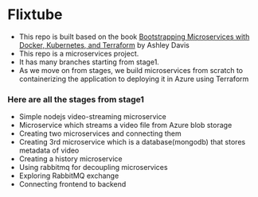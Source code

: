 # Flixtube

- This repo is built based on the book  [Bootstrapping Microservices with Docker, Kubernetes, and Terraform](https://learning.oreilly.com/library/view/bootstrapping-microservices-with/9781617297212/) by Ashley Davis
- This repo is a microservices project. 
- It has many branches starting from stage1.
- As we move on from stages, we build microservices from scratch to containerizing the application to deploying it in Azure using Terraform

### Here are all the stages from stage1
- Simple nodejs video-streaming microservice
- Microservice which streams a video file from Azure blob storage
- Creating two microservices and connecting them
- Creating 3rd microservice which is a database(mongodb) that stores metadata of video
- Creating a history microservice
- Using rabbitmq for decoupling microservices
- Exploring RabbitMQ exchange
- Connecting frontend to backend
